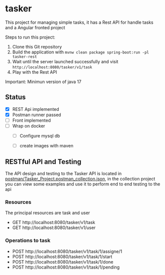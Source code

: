 # tasker
This project for managing simple tasks, it has a Rest API for handle tasks and a Angular fronted project

Steps to run this project:

1. Clone this Git repository
2. Build the application with `mvnw clean package spring-boot:run -pl tasker-rest`
3. Wait until the server launched successfully and visit `http://localhost:8080/tasker/v1/task`
4. Play with the Rest API

Important: Minimun version of java 17

## Status

- [x] REST Api implemented
- [x] Postman runner passed
- [ ] Front implemented
- [ ] Wrap on docker
  - [ ] Configure mysql db
  - [ ] create images with maven




## RESTful API and Testing

The API design and testing to the Tasker API is located in [postman/Tasker_Project.postman_collection.json](https://github.com/emayu/tasker/web/blob/master/postman/Tasker_Project.postman_collection.json), in the collection project you can view some examples and use it to perform end to end testing to the api

### Resources 
The principal resources are task and user

- GET http://localhost:8080/tasker/v1/task 
- GET http://localhost:8080/tasker/v1/user 

### Operations to task
- POST http://localhost:8080/tasker/v1/task/1/assigne/1 
- POST http://localhost:8080/tasker/v1/task/1/start
- POST http://localhost:8080/tasker/v1/task/1/done
- POST http://localhost:8080/tasker/v1/task/1/pending
